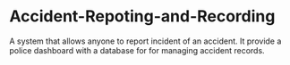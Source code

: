# Accident-Repoting-and-Recording
A system that allows anyone to report incident of an accident. It provide a police dashboard with a database for for managing accident records.
